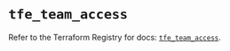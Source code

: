 # `tfe_team_access`

Refer to the Terraform Registry for docs: [`tfe_team_access`](https://registry.terraform.io/providers/hashicorp/tfe/0.61.0/docs/resources/team_access).
